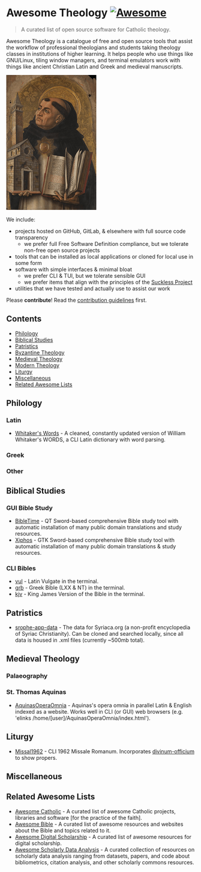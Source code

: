 # Awesome Theology [![Awesome](https://awesome.re/badge-flat2.svg)](https://awesome.re)

> A curated list of open source software for Catholic theology.

Awesome Theology is a catalogue of free and open source tools that assist the workflow of professional theologians and students taking theology classes in institutions of higher learning. It helps people who use things like GNU/Linux, tiling window managers, and terminal emulators work with things like ancient Christian Latin and Greek and medieval manuscripts.

![aquinas](aquinas.png)

We include:
- projects hosted on GitHub, GitLab, & elsewhere with full source code transparency
    - we prefer full Free Software Definition compliance, but we tolerate non-free open source projects
- tools that can be installed as local applications or cloned for local use in some form
- software with simple interfaces & minimal bloat
    - we prefer CLI & TUI, but we tolerate sensible GUI
    - we prefer items that align with the principles of the [Suckless Project](https://suckless.org/)
- utilities that we have tested and actually use to assist our work

Please **contribute**! Read the [contribution guidelines](contributing.md) first.

## Contents

- [Philology](#philology)
- [Biblical Studies](#bible)
- [Patristics](#patristics)
- [Byzantine Theology](#byzantine-theology)
- [Medieval Theology](#medieval-theology)
- [Modern Theology](#modern-theology)
- [Liturgy](#liturgy)
- [Miscellaneous](#miscellaneous)
- [Related Awesome Lists](#related-awesome-lists)

## Philology

### Latin

- [Whitaker's Words](https://github.com/srophe/srophe-app-data) - A cleaned, constantly updated version of William Whitaker's WORDS, a CLI Latin dictionary with word parsing.

### Greek

### Other

## Biblical Studies

### GUI Bible Study
- [BibleTime](https://github.com/bibletime/bibletime) - QT Sword-based comprehensive Bible study tool with automatic installation of many public domain translations and study resources.
- [Xiphos](https://github.com/crosswire/xiphos) - GTK Sword-based comprehensive Bible study tool with automatic installation of many public domain translations & study resources.

### CLI Bibles
- [vul](https://github.com/LukeSmithxyz/vul) - Latin Vulgate in the terminal.
- [grb](https://github.com/LukeSmithxyz/grb) - Greek Bible (LXX & NT) in the terminal.
- [kjv](https://github.com/bontibon/kjv) - King James Version of the Bible in the terminal.

## Patristics

- [srophe-app-data](https://github.com/srophe/srophe-app-data) - The data for Syriaca.org (a non-profit encyclopedia of Syriac Christianity). Can be cloned and searched locally, since all data is housed in .xml files (currently ~500mb total).

## Medieval Theology

### Palaeography

### St. Thomas Aquinas

- [AquinasOperaOmnia](https://github.com/Geremia/AquinasOperaOmnia) - Aquinas's opera omnia in parallel Latin & English indexed as a website. Works well in CLI (or GUI) web browsers (e.g. 'elinks /home/[user]/AquinasOperaOmnia/index.html').

## Liturgy

- [Missal1962](https://github.com/mmolenda/Missal1962) - CLI 1962 Missale Romanum. Incorporates [divinum-officium](https://github.com/DivinumOfficium/divinum-officium) to show propers.

## Miscellaneous

## Related Awesome Lists

- [Awesome Catholic](https://github.com/servusDei2018/awesome-catholic) - A curated list of awesome Catholic projects, libraries and software [for the practice of the faith].
- [Awesome Bible](https://github.com/awesome-bible/awesome-bible.github.io) - A curated list of awesome resources and websites about the Bible and topics related to it.
- [Awesome Digital Scholarship](https://github.com/ubc-library-rc/awesome-digital-scholarship) - A curated list of awesome resources for digital scholarship.
- [Awesome Scholarly Data Analysis](https://github.com/napsternxg/awesome-scholarly-data-analysis) - A curated collection of resources on scholarly data analysis ranging from datasets, papers, and code about bibliometrics, citation analysis, and other scholarly commons resources.
